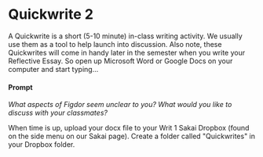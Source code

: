 # Quickwrite 2

A Quickwrite is a short (5-10 minute) in-class writing activity. We usually use them as a tool to help launch into discussion. Also note, these Quickwrites will come in handy later in the semester when you write your Reflective Essay. So open up Microsoft Word or Google Docs on your computer and start typing...

#### Prompt

*What aspects of Figdor seem unclear to you? What would you like to discuss with your classmates?*


When time is up, upload your docx file to your Writ 1 Sakai Dropbox (found on the side menu on our Sakai page). Create a folder called "Quickwrites" in your Dropbox folder.


